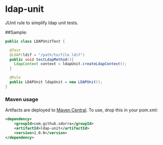 ldap-unit
=========

JUnit rule to simplify ldap unit tests.

##Sample:

```java
public class LDAPUnitTest {

  @Test
  @LDAP(ldif = "/path/to/file.ldif")
  public void testLdapMethod(){
    LdapContext context = ldapUnit.createLdapContext();
  }

  @Rule
  public LDAPUnit ldapUnit = new LDAPUnit();
}
```
### Maven usage 

Artifacts are deployed to [Maven Central](http://search.maven.org). To use, drop this in your pom.xml: 
```xml
<dependency>
    <groupId>com.github.sdorra</groupId>
    <artifactId>ldap-unit</artifactId>
    <version>1.0.0</version>
</dependency>
```
